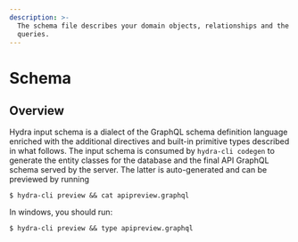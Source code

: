 ```yaml
---
description: >-
  The schema file describes your domain objects, relationships and the supported
  queries.
---
```


# Schema

## Overview

Hydra input schema is a dialect of the GraphQL schema definition language enriched with the additional directives and built-in primitive types described in what follows. The input schema is consumed by `hydra-cli codegen` to generate the entity classes for the database and the final API GraphQL schema served by the server. The latter is auto-generated and can be previewed by running

```text
$ hydra-cli preview && cat apipreview.graphql
```

In windows, you should run:

```text
$ hydra-cli preview && type apipreview.graphql
```


